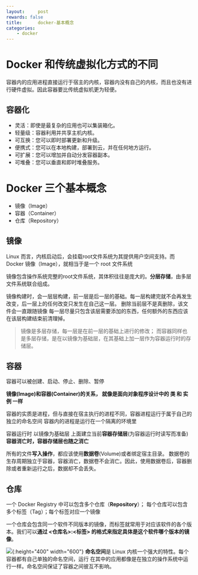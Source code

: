 ```yaml
---
layout:     post
rewards: false
title:      docker-基本概念
categories:
    - docker
---
```


# Docker 和传统虚拟化方式的不同
容器内的应用进程直接运行于宿主的内核，容器内没有自己的内核，而且也没有进行硬件虚拟。因此容器要比传统虚拟机更为轻便。

## 容器化

- 灵活：即使是最复杂的应用也可以集装箱化。
- 轻量级：容器利用并共享主机内核。
- 可互换：您可以即时部署更新和升级。
- 便携式：您可以在本地构建，部署到云，并在任何地方运行。
- 可扩展：您可以增加并自动分发容器副本。
- 可堆叠：您可以垂直和即时堆叠服务。


# Docker 三个基本概念

- 镜像（Image）
- 容器（Container）
- 仓库（Repository）


## 镜像
Linux 而言，内核启动后，会挂载root文件系统为其提供用户空间支持。而 Docker 镜像（Image），就相当于是一个 root 文件系统

镜像包含操作系统完整的root文件系统，其体积往往是庞大的。**分层存储**，由多层文件系统联合组成。

镜像构建时，会一层层构建，前一层是后一层的基础。每一层构建完就不会再发生改变，后一层上的任何改变只发生在自己这一层。
删除当前层不是真删除，该文件会一直跟随镜像
每一层尽量只包含该层需要添加的东西，任何额外的东西应该在该层构建结束前清理掉。

>镜像是多层存储，每一层是在前一层的基础上进行的修改；
而容器同样也是多层存储，是在以镜像为基础层，在其基础上加一层作为容器运行时的存储层。

## 容器
容器可以被创建、启动、停止、删除、暂停

**镜像(Image)和容器(Container)的关系，
就像是面向对象程序设计中的 类 和 实例 一样**

容器的实质是进程，但与直接在宿主执行的进程不同，容器进程运行于属于自己的独立的命名空间
容器内的进程是运行在一个隔离的环境里

容器运行时 以镜像为基础层 上面建立当前**容器存储层**(为容器运行时读写而准备)
**容器消亡时，容器存储层也随之消亡**

所有的文件**写入操作**，都应该使用**数据卷**(Volume)或者绑定宿主目录。
数据卷的生存周期独立于容器，容器消亡，数据卷不会消亡。因此，使用数据卷后，容器删除或者重新运行之后，数据却不会丢失。


## 仓库
一个 Docker Registry 中可以包含多个仓库（**Repository**）；
每个仓库可以包含多个标签（Tag）；每个标签对应一个镜像

一个仓库会包含同一个软件不同版本的镜像，而标签就常用于对应该软件的各个版本。我们可以**通过 <仓库名>:<标签> 的格式来指定具体是这个软件哪个版本的镜像**。


![](https://ws4.sinaimg.cn/large/006tNc79ly1g2x61wb303j30u010g0uv.jpg){:height="400" width="600"}
**命名空间**是 Linux 内核一个强大的特性。每个容器都有自己单独的命名空间，运行 在其中的应用都像是在独立的操作系统中运行一样。命名空间保证了容器之间彼互不影响。

